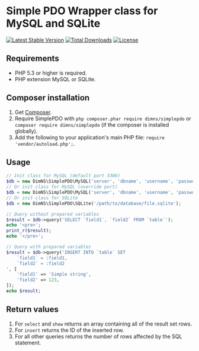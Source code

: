 # Simple PDO Wrapper class for MySQL and SQLite

[![Latest Stable Version](https://poser.pugx.org/dimns/simplepdo/v/stable)](https://packagist.org/packages/dimns/simplepdo)
[![Total Downloads](https://poser.pugx.org/dimns/simplepdo/downloads)](https://packagist.org/packages/dimns/simplepdo)
[![License](https://poser.pugx.org/dimns/simplepdo/license)](https://packagist.org/packages/dimns/simplepdo)

## Requirements
- PHP 5.3 or higher is required.
- PHP extension MySQL or SQLite.

## Composer installation
1. Get [Composer](http://getcomposer.org/).
3. Require SimplePDO with `php composer.phar require dimns/simplepdo` or `composer require dimns/simplepdo` (if the composer is installed globally).
3. Add the following to your application's main PHP file: `require 'vendor/autoload.php';`.

## Usage
```php
// Init class for MySQL (default port 3306)
$db = new DimNS\SimplePDO\MySQL('server', 'dbname', 'username', 'password');
// Or init class for MySQL (override port)
$db = new DimNS\SimplePDO\MySQL('server', 'dbname', 'username', 'password', 3307);
// Or init class for SQLite
$db = new DimNS\SimplePDO\SQLite('/path/to/database/file.sqlite');

// Query without prepared variables
$result = $db->query('SELECT `field1`, `field2` FROM `table`');
echo '<pre>';
print_r($result);
echo '</pre>';

// Query with prepared variables
$result = $db->query('INSERT INTO `table` SET
    `field1` = :field1,
    `field2` = :field2
', [
    'field1' => 'Simple string',
    'field2' => 123,
]);
echo $result;
```

## Return values
1. For `select` and `show` returns an array containing all of the result set rows.
2. For `insert` returns the ID of the inserted row.
3. For all other queries returns the number of rows affected by the SQL statement.